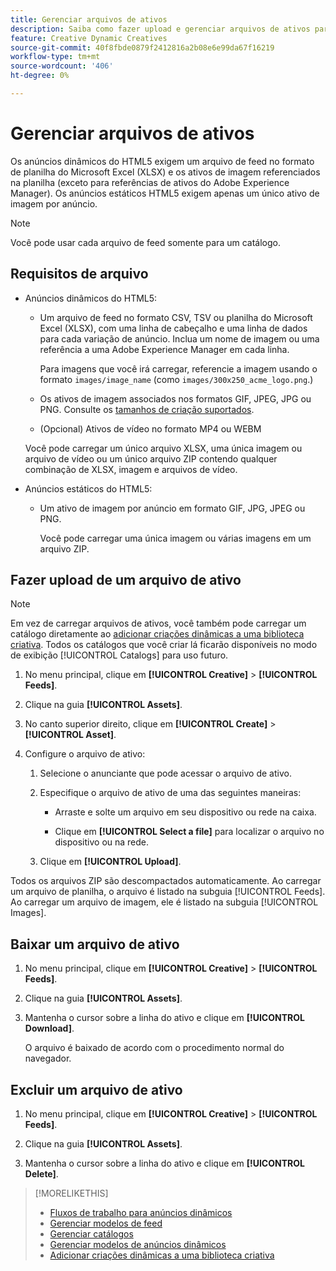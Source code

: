 ```yaml
---
title: Gerenciar arquivos de ativos
description: Saiba como fazer upload e gerenciar arquivos de ativos para um anunciante.
feature: Creative Dynamic Creatives
source-git-commit: 40f8fbde0879f2412816a2b08e6e99da67f16219
workflow-type: tm+mt
source-wordcount: '406'
ht-degree: 0%

---
```


# Gerenciar arquivos de ativos

Os anúncios dinâmicos do HTML5 exigem um arquivo de feed no formato de planilha do Microsoft Excel (XLSX) e os ativos de imagem referenciados na planilha (exceto para referências de ativos do Adobe Experience Manager). Os anúncios estáticos HTML5 exigem apenas um único ativo de imagem por anúncio.

>[!NOTE]
>
> Você pode usar cada arquivo de feed somente para um catálogo.

## Requisitos de arquivo

* Anúncios dinâmicos do HTML5:

   * Um arquivo de feed no formato CSV, TSV ou planilha do Microsoft Excel (XLSX), com uma linha de cabeçalho e uma linha de dados para cada variação de anúncio. Inclua um nome de imagem ou uma referência a uma Adobe Experience Manager em cada linha.<!-- need spec of available column names that the user-created header names must map to; need to reference it in feed template topic too, so make it a separate file/appendix. -->

     Para imagens que você irá carregar, referencie a imagem usando o formato `images/image_name` (como `images/300x250_acme_logo.png`.)<!-- Verify.  Also need to include the spec for how to reference images in AEM -->

   * Os ativos de imagem associados nos formatos GIF, JPEG, JPG ou PNG.<!-- NOT GIF still? And is this true: The maximum file size is two (2) MB. --> Consulte os [tamanhos de criação suportados](/help/creative/creative-libraries/creative-sizes.md).

   * (Opcional) Ativos de vídeo no formato MP4 ou WEBM

  Você pode carregar um único arquivo XLSX, uma única imagem ou arquivo de vídeo ou um único arquivo ZIP contendo qualquer combinação de XLSX, imagem e arquivos de vídeo.<!-- Check w/eng re any limitations or best practices WRT number of files and filesize allowed -->

* Anúncios estáticos do HTML5:

   * Um ativo de imagem por anúncio em formato GIF, JPG, JPEG ou PNG.

     Você pode carregar uma única imagem ou várias imagens em um arquivo ZIP.<!-- Check w/eng re any limitations or best practices WRT number of files and filesize allowed -->

## Fazer upload de um arquivo de ativo

>[!NOTE]
>
>Em vez de carregar arquivos de ativos, você também pode carregar um catálogo diretamente ao [adicionar criações dinâmicas a uma biblioteca criativa](/help/creative/creative-libraries/creative-add-dynamic.md). Todos os catálogos que você criar lá ficarão disponíveis no modo de exibição [!UICONTROL Catalogs] para uso futuro.

1. No menu principal, clique em **[!UICONTROL Creative]** > **[!UICONTROL Feeds]**.

1. Clique na guia **[!UICONTROL Assets]**.

1. No canto superior direito, clique em **[!UICONTROL Create]** > **[!UICONTROL Asset]**.

1. Configure o arquivo de ativo:

   1. Selecione o anunciante que pode acessar o arquivo de ativo.

   1. Especifique o arquivo de ativo de uma das seguintes maneiras:

      * Arraste e solte um arquivo em seu dispositivo ou rede na caixa.

      * Clique em **[!UICONTROL Select a file]** para localizar o arquivo no dispositivo ou na rede.

   1. Clique em **[!UICONTROL Upload]**.

Todos os arquivos ZIP são descompactados automaticamente. Ao carregar um arquivo de planilha, o arquivo é listado na subguia [!UICONTROL Feeds]. Ao carregar um arquivo de imagem, ele é listado na subguia [!UICONTROL Images].

## Baixar um arquivo de ativo

1. No menu principal, clique em **[!UICONTROL Creative]** > **[!UICONTROL Feeds]**.

1. Clique na guia **[!UICONTROL Assets]**.

1. Mantenha o cursor sobre a linha do ativo e clique em **[!UICONTROL Download]**.

   O arquivo é baixado de acordo com o procedimento normal do navegador.

## Excluir um arquivo de ativo

1. No menu principal, clique em **[!UICONTROL Creative]** > **[!UICONTROL Feeds]**.

1. Clique na guia **[!UICONTROL Assets]**.

1. Mantenha o cursor sobre a linha do ativo e clique em **[!UICONTROL Delete]**.

>[!MORELIKETHIS]
>
>* [Fluxos de trabalho para anúncios dinâmicos](/help/creative/introduction/workflow-dynamic-ads.md)
>* [Gerenciar modelos de feed](/help/creative/feeds/feed-template-manage.md)
>* [Gerenciar catálogos](/help/creative/feeds/catalog-manage.md)
>* [Gerenciar modelos de anúncios dinâmicos](/help/creative/ad-templates/ad-template-manage.md)
>* [Adicionar criações dinâmicas a uma biblioteca criativa](/help/creative/creative-libraries/creative-add-dynamic.md)

